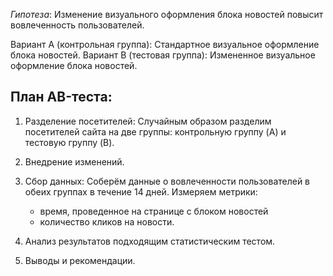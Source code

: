 *Гипотеза*: Изменение визуального оформления блока новостей повысит вовлеченность пользователей.

Вариант A (контрольная группа): Стандартное визуальное оформление блока новостей.
Вариант B (тестовая группа): Измененное визуальное оформление блока новостей.

## План AB-теста:

1. Разделение посетителей: Случайным образом разделим посетителей сайта на две группы: контрольную группу (A) и тестовую группу (B).

2. Внедрение изменений.

3. Сбор данных: Соберём данные о вовлеченности пользователей в обеих группах в течение 14 дней. Измеряем метрики:
    * время, проведенное на странице с блоком новостей
    * количество кликов на новости.

4. Анализ результатов подходящим статистическим тестом.

5. Выводы и рекомендации.


